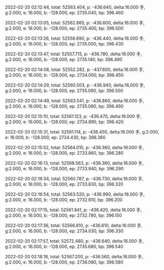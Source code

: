 2022-02-20 02:12:44, total: 52563.404, p: -436.640, delta:16.000 手, g:2.000, e: 16.000, b: -128.000, ep: 2735.040, bp: 396.460

2022-02-20 02:13:05, total: 52562.865, p: -436.600, delta:16.000 手, g:2.000, e: 16.000, b: -128.000, ep: 2735.400, bp: 396.500

2022-02-20 02:13:26, total: 52558.690, p: -436.440, delta:16.000 手, g:2.000, e: 16.000, b: -128.000, ep: 2735.000, bp: 396.430

2022-02-20 02:13:47, total: 52557.715, p: -436.780, delta:16.000 手, g:2.000, e: 16.000, b: -128.000, ep: 2735.140, bp: 396.490

2022-02-20 02:14:08, total: 52552.282, p: -437.600, delta:16.000 手, g:2.000, e: 16.000, b: -128.000, ep: 2734.000, bp: 396.450

2022-02-20 02:14:29, total: 52560.503, p: -436.940, delta:16.000 手, g:2.000, e: 16.000, b: -128.000, ep: 2735.060, bp: 396.500

2022-02-20 02:14:49, total: 52563.541, p: -436.860, delta:16.000 手, g:2.000, e: 16.000, b: -128.000, ep: 2735.060, bp: 396.490

2022-02-20 02:15:10, total: 52561.123, p: -436.470, delta:16.000 手, g:2.000, e: 16.000, b: -128.000, ep: 2734.890, bp: 396.420

2022-02-20 02:15:31, total: 52561.114, p: -436.450, delta:16.000 手, g:2.000, e: 16.000, b: -128.000, ep: 2734.430, bp: 396.360

2022-02-20 02:15:52, total: 52564.010, p: -436.380, delta:16.000 手, g:2.000, e: 16.000, b: -128.000, ep: 2733.860, bp: 396.280

2022-02-20 02:16:13, total: 52568.563, p: -436.380, delta:16.000 手, g:2.000, e: 16.000, b: -128.000, ep: 2733.940, bp: 396.290

2022-02-20 02:16:34, total: 52560.787, p: -436.730, delta:16.000 手, g:2.000, e: 16.000, b: -128.000, ep: 2733.830, bp: 396.320

2022-02-20 02:16:54, total: 52563.520, p: -436.990, delta:16.000 手, g:2.000, e: 16.000, b: -128.000, ep: 2732.610, bp: 396.200

2022-02-20 02:17:15, total: 52561.841, p: -436.420, delta:16.000 手, g:2.000, e: 16.000, b: -128.000, ep: 2732.780, bp: 396.150

2022-02-20 02:17:36, total: 52566.810, p: -436.610, delta:16.000 手, g:2.000, e: 16.000, b: -128.000, ep: 2734.030, bp: 396.330

2022-02-20 02:17:57, total: 52572.480, p: -436.640, delta:16.000 手, g:2.000, e: 16.000, b: -128.000, ep: 2735.680, bp: 396.540

2022-02-20 02:18:18, total: 52567.200, p: -436.560, delta:16.000 手, g:2.000, e: 16.000, b: -128.000, ep: 2736.080, bp: 396.580